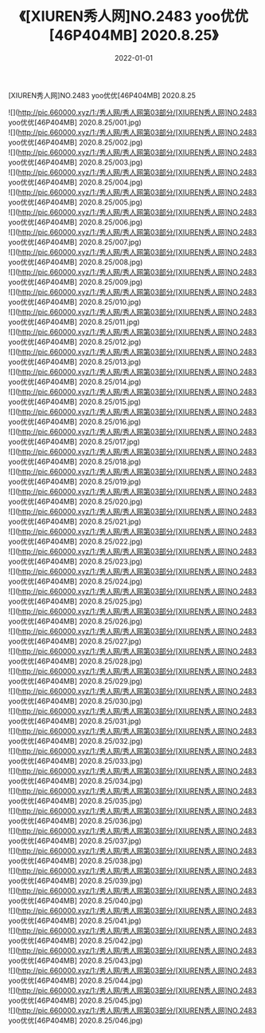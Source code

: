 ﻿---
layout: post
title:  《[XIUREN秀人网]NO.2483 yoo优优[46P404MB] 2020.8.25》
date:   2022-01-01
img: http://pic.660000.xyz/1:/秀人网/秀人网第03部分/[XIUREN秀人网]NO.2483 yoo优优[46P404MB] 2020.8.25/000.jpg
categories: [美女, 清纯, 唯美]
---

[XIUREN秀人网]NO.2483 yoo优优[46P404MB] 2020.8.25

 ![](http://pic.660000.xyz/1:/秀人网/秀人网第03部分/[XIUREN秀人网]NO.2483 yoo优优[46P404MB] 2020.8.25/001.jpg) <br>![](http://pic.660000.xyz/1:/秀人网/秀人网第03部分/[XIUREN秀人网]NO.2483 yoo优优[46P404MB] 2020.8.25/002.jpg) <br>![](http://pic.660000.xyz/1:/秀人网/秀人网第03部分/[XIUREN秀人网]NO.2483 yoo优优[46P404MB] 2020.8.25/003.jpg) <br>![](http://pic.660000.xyz/1:/秀人网/秀人网第03部分/[XIUREN秀人网]NO.2483 yoo优优[46P404MB] 2020.8.25/004.jpg) <br>![](http://pic.660000.xyz/1:/秀人网/秀人网第03部分/[XIUREN秀人网]NO.2483 yoo优优[46P404MB] 2020.8.25/005.jpg) <br>![](http://pic.660000.xyz/1:/秀人网/秀人网第03部分/[XIUREN秀人网]NO.2483 yoo优优[46P404MB] 2020.8.25/006.jpg) <br>![](http://pic.660000.xyz/1:/秀人网/秀人网第03部分/[XIUREN秀人网]NO.2483 yoo优优[46P404MB] 2020.8.25/007.jpg) <br>![](http://pic.660000.xyz/1:/秀人网/秀人网第03部分/[XIUREN秀人网]NO.2483 yoo优优[46P404MB] 2020.8.25/008.jpg) <br>![](http://pic.660000.xyz/1:/秀人网/秀人网第03部分/[XIUREN秀人网]NO.2483 yoo优优[46P404MB] 2020.8.25/009.jpg) <br>![](http://pic.660000.xyz/1:/秀人网/秀人网第03部分/[XIUREN秀人网]NO.2483 yoo优优[46P404MB] 2020.8.25/010.jpg) <br>![](http://pic.660000.xyz/1:/秀人网/秀人网第03部分/[XIUREN秀人网]NO.2483 yoo优优[46P404MB] 2020.8.25/011.jpg) <br>![](http://pic.660000.xyz/1:/秀人网/秀人网第03部分/[XIUREN秀人网]NO.2483 yoo优优[46P404MB] 2020.8.25/012.jpg) <br>![](http://pic.660000.xyz/1:/秀人网/秀人网第03部分/[XIUREN秀人网]NO.2483 yoo优优[46P404MB] 2020.8.25/013.jpg) <br>![](http://pic.660000.xyz/1:/秀人网/秀人网第03部分/[XIUREN秀人网]NO.2483 yoo优优[46P404MB] 2020.8.25/014.jpg) <br>![](http://pic.660000.xyz/1:/秀人网/秀人网第03部分/[XIUREN秀人网]NO.2483 yoo优优[46P404MB] 2020.8.25/015.jpg) <br>![](http://pic.660000.xyz/1:/秀人网/秀人网第03部分/[XIUREN秀人网]NO.2483 yoo优优[46P404MB] 2020.8.25/016.jpg) <br>![](http://pic.660000.xyz/1:/秀人网/秀人网第03部分/[XIUREN秀人网]NO.2483 yoo优优[46P404MB] 2020.8.25/017.jpg) <br>![](http://pic.660000.xyz/1:/秀人网/秀人网第03部分/[XIUREN秀人网]NO.2483 yoo优优[46P404MB] 2020.8.25/018.jpg) <br>![](http://pic.660000.xyz/1:/秀人网/秀人网第03部分/[XIUREN秀人网]NO.2483 yoo优优[46P404MB] 2020.8.25/019.jpg) <br>![](http://pic.660000.xyz/1:/秀人网/秀人网第03部分/[XIUREN秀人网]NO.2483 yoo优优[46P404MB] 2020.8.25/020.jpg) <br>![](http://pic.660000.xyz/1:/秀人网/秀人网第03部分/[XIUREN秀人网]NO.2483 yoo优优[46P404MB] 2020.8.25/021.jpg) <br>![](http://pic.660000.xyz/1:/秀人网/秀人网第03部分/[XIUREN秀人网]NO.2483 yoo优优[46P404MB] 2020.8.25/022.jpg) <br>![](http://pic.660000.xyz/1:/秀人网/秀人网第03部分/[XIUREN秀人网]NO.2483 yoo优优[46P404MB] 2020.8.25/023.jpg) <br>![](http://pic.660000.xyz/1:/秀人网/秀人网第03部分/[XIUREN秀人网]NO.2483 yoo优优[46P404MB] 2020.8.25/024.jpg) <br>![](http://pic.660000.xyz/1:/秀人网/秀人网第03部分/[XIUREN秀人网]NO.2483 yoo优优[46P404MB] 2020.8.25/025.jpg) <br>![](http://pic.660000.xyz/1:/秀人网/秀人网第03部分/[XIUREN秀人网]NO.2483 yoo优优[46P404MB] 2020.8.25/026.jpg) <br>![](http://pic.660000.xyz/1:/秀人网/秀人网第03部分/[XIUREN秀人网]NO.2483 yoo优优[46P404MB] 2020.8.25/027.jpg) <br>![](http://pic.660000.xyz/1:/秀人网/秀人网第03部分/[XIUREN秀人网]NO.2483 yoo优优[46P404MB] 2020.8.25/028.jpg) <br>![](http://pic.660000.xyz/1:/秀人网/秀人网第03部分/[XIUREN秀人网]NO.2483 yoo优优[46P404MB] 2020.8.25/029.jpg) <br>![](http://pic.660000.xyz/1:/秀人网/秀人网第03部分/[XIUREN秀人网]NO.2483 yoo优优[46P404MB] 2020.8.25/030.jpg) <br>![](http://pic.660000.xyz/1:/秀人网/秀人网第03部分/[XIUREN秀人网]NO.2483 yoo优优[46P404MB] 2020.8.25/031.jpg) <br>![](http://pic.660000.xyz/1:/秀人网/秀人网第03部分/[XIUREN秀人网]NO.2483 yoo优优[46P404MB] 2020.8.25/032.jpg) <br>![](http://pic.660000.xyz/1:/秀人网/秀人网第03部分/[XIUREN秀人网]NO.2483 yoo优优[46P404MB] 2020.8.25/033.jpg) <br>![](http://pic.660000.xyz/1:/秀人网/秀人网第03部分/[XIUREN秀人网]NO.2483 yoo优优[46P404MB] 2020.8.25/034.jpg) <br>![](http://pic.660000.xyz/1:/秀人网/秀人网第03部分/[XIUREN秀人网]NO.2483 yoo优优[46P404MB] 2020.8.25/035.jpg) <br>![](http://pic.660000.xyz/1:/秀人网/秀人网第03部分/[XIUREN秀人网]NO.2483 yoo优优[46P404MB] 2020.8.25/036.jpg) <br>![](http://pic.660000.xyz/1:/秀人网/秀人网第03部分/[XIUREN秀人网]NO.2483 yoo优优[46P404MB] 2020.8.25/037.jpg) <br>![](http://pic.660000.xyz/1:/秀人网/秀人网第03部分/[XIUREN秀人网]NO.2483 yoo优优[46P404MB] 2020.8.25/038.jpg) <br>![](http://pic.660000.xyz/1:/秀人网/秀人网第03部分/[XIUREN秀人网]NO.2483 yoo优优[46P404MB] 2020.8.25/039.jpg) <br>![](http://pic.660000.xyz/1:/秀人网/秀人网第03部分/[XIUREN秀人网]NO.2483 yoo优优[46P404MB] 2020.8.25/040.jpg) <br>![](http://pic.660000.xyz/1:/秀人网/秀人网第03部分/[XIUREN秀人网]NO.2483 yoo优优[46P404MB] 2020.8.25/041.jpg) <br>![](http://pic.660000.xyz/1:/秀人网/秀人网第03部分/[XIUREN秀人网]NO.2483 yoo优优[46P404MB] 2020.8.25/042.jpg) <br>![](http://pic.660000.xyz/1:/秀人网/秀人网第03部分/[XIUREN秀人网]NO.2483 yoo优优[46P404MB] 2020.8.25/043.jpg) <br>![](http://pic.660000.xyz/1:/秀人网/秀人网第03部分/[XIUREN秀人网]NO.2483 yoo优优[46P404MB] 2020.8.25/044.jpg) <br>![](http://pic.660000.xyz/1:/秀人网/秀人网第03部分/[XIUREN秀人网]NO.2483 yoo优优[46P404MB] 2020.8.25/045.jpg) <br>![](http://pic.660000.xyz/1:/秀人网/秀人网第03部分/[XIUREN秀人网]NO.2483 yoo优优[46P404MB] 2020.8.25/046.jpg) <br>